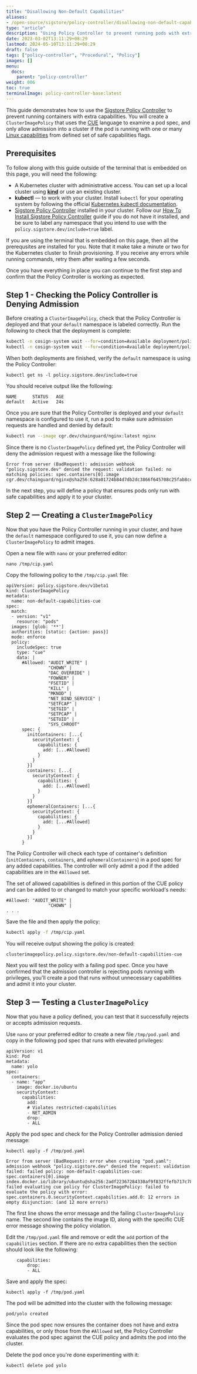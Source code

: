 ```yaml
---
title: "Disallowing Non-Default Capabilities"
aliases:
- /open-source/sigstore/policy-controller/disallowing-non-default-capabilities-with-policy-controller/
type: "article"
description: "Using Policy Controller to prevent running pods with extra capabilities"
date: 2023-03-02T13:11:29+08:29
lastmod: 2024-05-10T13:11:29+08:29
draft: false
tags: ["policy-controller", "Procedural", "Policy"]
images: []
menu:
  docs:
    parent: "policy-controller"
weight: 006
toc: true
terminalImage: policy-controller-base:latest
---
```


This guide demonstrates how to use the [Sigstore Policy Controller](https://docs.sigstore.dev/policy-controller/overview/) to prevent running containers with extra capabilities. You will create a `ClusterImagePolicy` that uses the [CUE](https://cuelang.org/) language to examine a pod spec, and only allow admission into a cluster if the pod is running with one or many [Linux capabilities](https://kubernetes.io/docs/tasks/configure-pod-container/security-context/#set-capabilities-for-a-container) from defined set of safe capabilities flags.

## Prerequisites

To follow along with this guide outside of the terminal that is embedded on this page, you will need the following:

* A Kubernetes cluster with administrative access. You can set up a local cluster using [**kind**](https://kind.sigs.k8s.io/docs/user/quick-start/#installation) or use an existing cluster.
* **kubectl** — to work with your cluster. Install `kubectl` for your operating system by following the official [Kubernetes kubectl documentation](https://kubernetes.io/docs/tasks/tools/#kubectl).
* [Sigstore Policy Controller](https://docs.sigstore.dev/policy-controller/overview/) installed in your cluster. Follow our [How To Install Sigstore Policy Controller](/open-source/sigstore/policy-controller/how-to-install-policy-controller/) guide if you do not have it installed, and be sure to label any namespace that you intend to use with the `policy.sigstore.dev/include=true` label.

If you are using the terminal that is embedded on this page, then all the prerequsites are installed for you. Note that it make take a minute or two for the Kubernetes cluster to finish provisioning. If you receive any errors while running commands, retry them after waiting a few seconds.

Once you have everything in place you can continue to the first step and confirm that the Policy Controller is working as expected.

## Step 1 - Checking the Policy Controller is Denying Admission

Before creating a `ClusterImagePolicy`, check that the Policy Controller is deployed and that your `default` namespace is labeled correctly. Run the following to check that the deployment is complete:

```bash
kubectl -n cosign-system wait --for=condition=Available deployment/policy-controller-webhook && \
kubectl -n cosign-system wait --for=condition=Available deployment/policy-controller-policy-webhook
```

When both deployments are finished, verify the `default` namespace is using the Policy Controller:

```
kubectl get ns -l policy.sigstore.dev/include=true
```

You should receive output like the following:

```
NAME      STATUS   AGE
default   Active   24s
```

Once you are sure that the Policy Controller is deployed and your `default` namespace is configured to use it, run a pod to make sure admission requests are handled and denied by default:

```bash
kubectl run --image cgr.dev/chainguard/nginx:latest nginx
```

Since there is no `ClusterImagePolicy` defined yet, the Policy Controller will deny the admission request with a message like the following:

```
Error from server (BadRequest): admission webhook "policy.sigstore.dev" denied the request: validation failed: no matching policies: spec.containers[0].image
cgr.dev/chainguard/nginx@sha256:628a01724b84d7db2dc3866f645708c25fab8cce30b98d3e5b76696291d65c4a
```

In the next step, you will define a policy that ensures pods only run with safe capabilities and apply it to your cluster.

## Step 2 — Creating a `ClusterImagePolicy`

Now that you have the Policy Controller running in your cluster, and have the `default` namespace configured to use it, you can now define a `ClusterImagePolicy` to admit images.

Open a new file with `nano` or your preferred editor:

```shell
nano /tmp/cip.yaml
```

Copy the following policy to the `/tmp/cip.yaml` file:

```
apiVersion: policy.sigstore.dev/v1beta1
kind: ClusterImagePolicy
metadata:
  name: non-default-capabilities-cue
spec:
  match:
  - version: "v1"
    resource: "pods"
  images: [glob: '**']
  authorities: [static: {action: pass}]
  mode: enforce
  policy:
    includeSpec: true
    type: "cue"
    data: |
      #Allowed: "AUDIT_WRITE" |
                "CHOWN" |
                "DAC_OVERRIDE" |
                "FOWNER" |
                "FSETID" |
                "KILL" |
                "MKNOD" |
                "NET_BIND_SERVICE" |
                "SETFCAP" |
                "SETGID" |
                "SETPCAP" |
                "SETUID" |
                "SYS_CHROOT"
      spec: {
        initContainers: [...{
          securityContext: {
            capabilities: {
              add: [...#Allowed]
            }
          }
        }]
        containers: [...{
          securityContext: {
            capabilities: {
              add: [...#Allowed]
            }
          }
        }]
        ephemeralContainers: [...{
          securityContext: {
            capabilities: {
              add: [...#Allowed]
            }
          }
        }]
      }
```

The Policy Controller will check each type of container's definition (`initContainers`, `containers`, and `ephemeralContainers`) in a pod spec for any added capabilities. The controller will only admit a pod if the added capabilities are in the `#Allowed` set.

The set of allowed capabilities is defined in this portion of the CUE policy and can be added to or changed to match your specific workload's needs:

```
#Allowed: "AUDIT_WRITE" |
                "CHOWN" |
. . .
```

Save the file and then apply the policy:

```bash
kubectl apply -f /tmp/cip.yaml
```

You will receive output showing the policy is created:

```
clusterimagepolicy.policy.sigstore.dev/non-default-capabilities-cue
```

Next you will test the policy with a failing pod spec. Once you have confirmed that the admission controller is rejecting pods running with privileges, you'll create a pod that runs without unnecessary capabilities and admit it into your cluster.

## Step 3 — Testing a `ClusterImagePolicy`

Now that you have a policy defined, you can test that it successfully rejects or accepts admission requests.

Use `nano` or your preferred editor to create a new file `/tmp/pod.yaml` and copy in the following pod spec that runs with elevated privileges:

```
apiVersion: v1
kind: Pod
metadata:
  name: yolo
spec:
  containers:
  - name: "app"
    image: docker.io/ubuntu
    securityContext:
      capabilities:
        add:
        # Violates restricted-capabilities
        - NET_ADMIN
        drop:
        - ALL
```

Apply the pod spec and check for the Policy Controller admission denied message:

```
kubectl apply -f /tmp/pod.yaml
```

```
Error from server (BadRequest): error when creating "pod.yaml": admission webhook "policy.sigstore.dev" denied the request: validation failed: failed policy: non-default-capabilities-cue: spec.containers[0].image
index.docker.io/library/ubuntu@sha256:2adf22367284330af9f832ffefb717c78239f6251d9d0f58de50b86229ed1427 failed evaluating cue policy for ClusterImagePolicy: failed to evaluate the policy with error: spec.containers.0.securityContext.capabilities.add.0: 12 errors in empty disjunction: (and 12 more errors)
```

The first line shows the error message and the failing `ClusterImagePolicy` name. The second line contains the image ID, along with the specific CUE error message showing the policy violation.

Edit the `/tmp/pod.yaml` file and remove or edit the `add` portion of the `capabilities` section. If there are no extra capabilities then the section should look like the following:

```
    capabilities:
        drop:
        - ALL
```

Save and apply the spec:

```
kubectl apply -f /tmp/pod.yaml
```

The pod will be admitted into the cluster with the following message:

```
pod/yolo created
```

Since the pod spec now ensures the container does not have and extra capabilities, or only those from the `#Allowed` set, the Policy Controller evaluates the pod spec against the CUE policy and admits the pod into the cluster.

Delete the pod once you're done experimenting with it:

```
kubectl delete pod yolo
```